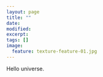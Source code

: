 ```yaml
---
layout: page
title: ""
date: 
modified:
excerpt:
tags: []
image:
  feature: texture-feature-01.jpg
---
```


Hello universe.
